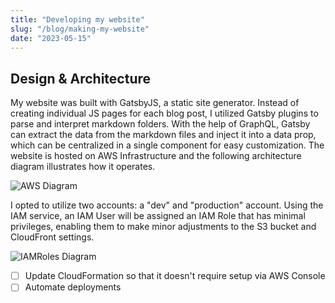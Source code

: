 ```yaml
---
title: "Developing my website"
slug: "/blog/making-my-website"
date: "2023-05-15"
---
```


## Design & Architecture

My website was built with GatsbyJS, a static site generator. Instead of creating individual JS pages for each blog post, I utilized Gatsby plugins to parse and interpret markdown folders. With the help of GraphQL, Gatsby can extract the data from the markdown files and inject it into a data prop, which can be centralized in a single component for easy customization. The website is hosted on AWS Infrastructure and the following architecture diagram illustrates how it operates.

![AWS Diagram](https://s3.ap-southeast-2.amazonaws.com/mattmitiaguin.com/src/blog/webpagearchitecture_50.png)

 I opted to utilize two accounts: a "dev" and "production" account. Using the IAM service, an IAM User will be assigned an IAM Role that has minimal privileges, enabling them to make minor adjustments to the S3 bucket and CloudFront settings.

![IAMRoles Diagram](https://s3.ap-southeast-2.amazonaws.com/mattmitiaguin.com/src/blog/images/iamroles.png)

- [ ] Update CloudFormation so that it doesn't require setup via AWS Console
- [ ] Automate deployments